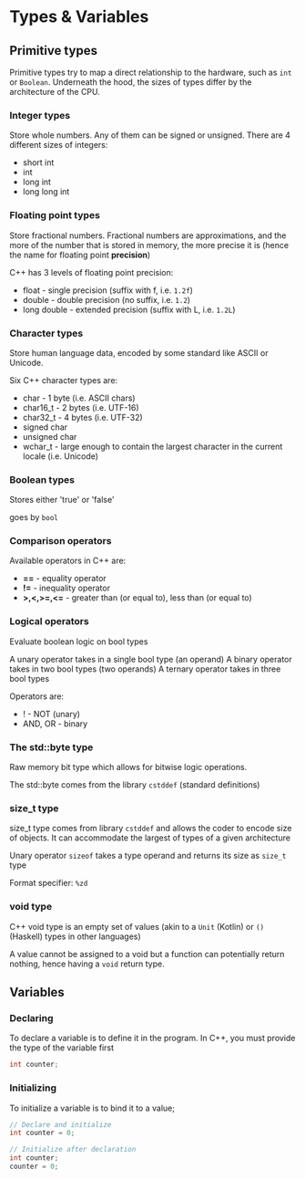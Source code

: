 # Types & Variables

## Primitive types

Primitive types try to map a direct relationship to the hardware, such as `int` or `Boolean`.
Underneath the hood, the sizes of types differ by the architecture of the CPU.

### Integer types

Store whole numbers. Any of them can be signed or unsigned. There are 4 different sizes of integers:

- short int
- int
- long int
- long long int

### Floating point types

Store fractional numbers. Fractional numbers are approximations, and the more of the number that is stored
in memory, the more precise it is (hence the name for floating point **precision**)

C++ has 3 levels of floating point precision:

- float - single precision (suffix with f, i.e. `1.2f`)
- double - double precision (no suffix, i.e. `1.2`)
- long double - extended precision (suffix with L, i.e. `1.2L`)

### Character types

Store human language data, encoded by some standard like ASCII or Unicode.

Six C++ character types are:

- char - 1 byte (i.e. ASCII chars)
- char16_t - 2 bytes (i.e. UTF-16)
- char32_t - 4 bytes (i.e. UTF-32)
- signed char
- unsigned char
- wchar_t - large enough to contain the largest character in the current locale (i.e. Unicode)

### Boolean types

Stores either 'true' or 'false'

goes by `bool`

### Comparison operators

Available operators in C++ are:

- **==** - equality operator
- **!=** - inequality operator
- **>,<,>=,<=** - greater than (or equal to), less than (or equal to)

### Logical operators

Evaluate boolean logic on bool types

A unary operator takes in a single bool type (an operand)
A binary operator takes in two bool types (two operands)
A ternary operator takes in three bool types

Operators are:

- ! - NOT (unary)
- AND, OR - binary

### The std::byte type

Raw memory bit type which allows for bitwise logic operations.

The std::byte comes from the library `cstddef` (standard definitions)

### size_t type

size_t type comes from library `cstddef` and allows the coder to encode size of objects.
It can accommodate the largest of types of a given architecture

Unary operator `sizeof` takes a type operand and returns its size as `size_t` type

Format specifier: `%zd`

### void type

C++ void type is an empty set of values (akin to a `Unit` (Kotlin) or `()` (Haskell) types in 
other languages)

A value cannot be assigned to a void but a function can potentially return nothing, hence having
a `void` return type.

## Variables

### Declaring

To declare a variable is to define it in the program.
In C++, you must provide the type of the variable first

```c++
int counter;
```

### Initializing

To initialize a variable is to bind it to a value;

```c++
// Declare and initialize
int counter = 0;

// Initialize after declaration
int counter;
counter = 0;
```